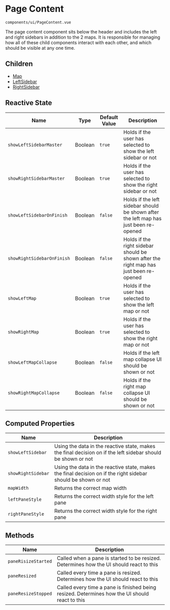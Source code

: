 # Page Content
`components/ui/PageContent.vue`

The page content component sits below the header and includes the left and right sidebars in addition to the 2 maps. It is responsible for managing how all of these child components interact with each other, and which should be visible at any one time.

## Children

 - [Map](Map.html)
 - [LeftSidebar](LeftSidebar.html)
 - [RightSidebar](RightSidebar.html)

## Reactive State

| Name | Type | Default Value | Description |
| ---- | ---- | ------------- | ----------- |
| `showLeftSidebarMaster` | Boolean | `true` | Holds if the user has selected to show the left sidebar or not |
| `showRightSidebarMaster` | Boolean | `true` | Holds if the user has selected to show the right sidebar or not |
| `showLeftSidebarOnFinish` | Boolean | `false` | Holds if the left sidebar should be shown after the left map has just been re-opened |
| `showRightSidebarOnFinish` | Boolean | `false` | Holds if the right sidebar should be shown after the right map has just been re-opened |
| `showLeftMap` | Boolean | `true` | Holds if the user has selected to show the left map or not |
| `showRightMap` | Boolean | `true` | Holds if the user has selected to show the right map or not |
| `showLeftMapCollapse` | Boolean | `false` | Holds if the left map collapse UI should be shown or not |
| `showRightMapCollapse` | Boolean | `false` | Holds if the right map collapse UI should be shown or not |

## Computed Properties

| Name | Description |
| ---- | ----------- |
| `showLeftSidebar` | Using the data in the reactive state, makes the final decision on if the left sidebar should be shown or not |
| `showRightSidebar` | Using the data in the reactive state, makes the final decision on if the right sidebar should be shown or not |
| `mapWidth` | Returns the correct map width |
| `leftPaneStyle` | Returns the correct width style for the left pane |
| `rightPaneStyle` | Returns the correct width style for the right pane |

## Methods
| Name | Description |
| ---- | ----------- |
| `paneRisizeStarted` | Called when a pane is started to be resized. Determines how the UI should react to this |
| `paneResized` | Called every time a pane is resized. Determines how the UI should react to this |
| `paneResizeStopped` | Called every time a pane is finished being resized. Determines how the UI should react to this |
